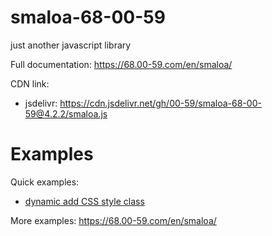 # smaloa-68-00-59
just another javascript library

Full documentation: https://68.00-59.com/en/smaloa/

CDN link: 
- jsdelivr: https://cdn.jsdelivr.net/gh/00-59/smaloa-68-00-59@4.2.2/smaloa.js

# Examples
Quick examples:
- [dynamic add CSS style class](https://codepen.io/rmonzi/pen/dyJQajO)

More examples: https://68.00-59.com/en/smaloa/
